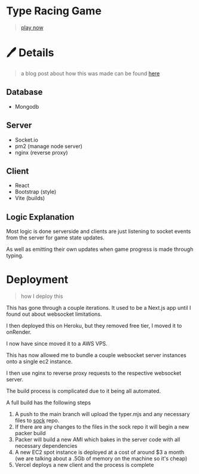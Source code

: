 # Type Racing Game

> [play now](https://type.codabool.com)


#  🖊️ Details
> a blog post about how this was made can be found [here](https://codabool.com/blog/15)

## Database
- Mongodb

## Server
- Socket.io
- pm2 (manage node server)
- nginx (reverse proxy)

## Client
- React
- Bootstrap (style)
- Vite (builds)


## Logic Explanation
Most logic is done serverside and clients are just listening to socket events from the server for game state updates. 

As well as emitting their own updates when game progress is made through typing. 

# Deployment
> how I deploy this

This has gone through a couple iterations. It used to be a Next.js app until I found out about websocket limitations.

I then deployed this on Heroku, but they removed free tier, I moved it to onRender.

I now have since moved it to a AWS VPS. 

This has now allowed me to bundle a couple websocket server instances onto a single ec2 instance.

I then use nginx to reverse proxy requests to the respective websocket server. 

The build process is complicated due to it being all automated.

A full build has the following steps

1. A push to the main branch will upload the typer.mjs and any necessary files to [sock](https://github.com/CodaBool/sock) repo.
2. If there are any changes to the files in the sock repo it will begin a new packer build
3. Packer will build a new AMI which bakes in the server code with all necessary dependencies
4. A new EC2 spot instance is deployed at a cost of around $3 a month (we are talking about a .5Gb of memory on the machine so it's cheap)
5. Vercel deploys a new client and the process is complete

